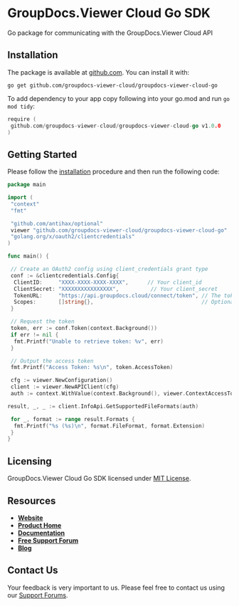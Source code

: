 # GroupDocs.Viewer Cloud Go SDK

Go package for communicating with the GroupDocs.Viewer Cloud API

## Installation

The package is available at [github.com](https://github.com/groupdocs-viewer-cloud/groupdocs-viewer-cloud-go). You can install it with:

```shell
go get github.com/groupdocs-viewer-cloud/groupdocs-viewer-cloud-go
```

To add dependency to your app copy following into your go.mod and run `go mod tidy`:

```go
require (
 github.com/groupdocs-viewer-cloud/groupdocs-viewer-cloud-go v1.0.0
)
```

## Getting Started

Please follow the [installation](#installation) procedure and then run the following code:

```go
package main

import (
 "context"
 "fmt"

 "github.com/antihax/optional"
 viewer "github.com/groupdocs-viewer-cloud/groupdocs-viewer-cloud-go"
 "golang.org/x/oauth2/clientcredentials"
)

func main() {

 // Create an OAuth2 config using client_credentials grant type
 conf := &clientcredentials.Config{
  ClientID:     "XXXX-XXXX-XXXX-XXXX",      // Your client_id
  ClientSecret: "XXXXXXXXXXXXXXXX",          // Your client_secret
  TokenURL:     "https://api.groupdocs.cloud/connect/token", // The token URL
  Scopes:       []string{},                                  // Optional: specify any required scopes
 }

 // Request the token
 token, err := conf.Token(context.Background())
 if err != nil {
  fmt.Printf("Unable to retrieve token: %v", err)
 }

 // Output the access token
 fmt.Printf("Access Token: %s\n", token.AccessToken)

 cfg := viewer.NewConfiguration()
 client := viewer.NewAPIClient(cfg)
 auth := context.WithValue(context.Background(), viewer.ContextAccessToken, token.AccessToken)

result, _, _ := client.InfoApi.GetSupportedFileFormats(auth)

 for _, format := range result.Formats {
  fmt.Printf("%s (%s)\n", format.FileFormat, format.Extension)
 }
}
```

## Licensing

GroupDocs.Viewer Cloud Go SDK licensed under [MIT License](LICENSE).

## Resources

+ [**Website**](https://www.groupdocs.cloud)
+ [**Product Home**](https://products.groupdocs.cloud/viewer)
+ [**Documentation**](https://docs.groupdocs.cloud/display/viewercloud/Home)
+ [**Free Support Forum**](https://forum.groupdocs.cloud/c/viewer)
+ [**Blog**](https://blog.groupdocs.cloud/category/viewer)

## Contact Us

Your feedback is very important to us. Please feel free to contact us using our [Support Forums](https://forum.groupdocs.cloud/c/viewer).
